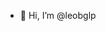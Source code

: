 - 👋 Hi, I’m @leobglp

<!---
- 👀 I’m interested in python web development
- 🌱 I’m currently learning django
 

💞️ I’m looking to collaborate on ...
- 📫 How to reach me ...
--->

<!---
leobglp/leobglp is a ✨ special ✨ repository because its `README.md` (this file) appears on your GitHub profile.
You can click the Preview link to take a look at your changes.
--->
